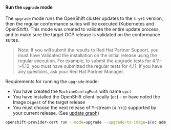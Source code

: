 #### Run the `upgrade` mode <a name="usage-run-upgrade"></a>

The `upgrade` mode runs the OpenShift cluster updates to the `4.y+1` version, then the regular conformance suites will be executed (Kubernetes and OpenShift). This mode was created to validate the entire update process, and to make sure the target OCP release is validated on the conformance suites.

> Note: If you will submit the results to Red Hat Partner Support, you must have Validated the installation on the initial release using the regular execution. For example, to submit the upgrade tests for 4.11->4.12, you must have submitted the regular tests for 4.11. If you have any questions, ask your Red Hat Partner Manager.

Requirements for running the `upgrade` mode:

- You have created the `MachineConfigPool` with name `opct`
- You have installed the OpenShift client locally (`oc`) - or have noted the Image `Digest` of the target release
- You must choose the next release of Y-stream (`4.Y+1`) supported by your current release. (See [update graph](https://access.redhat.com/labs/ocpupgradegraph/update_path))

```sh
openshift-provider-cert run --mode=upgrade --upgrade-to-image=$(oc adm release info 4.Y+1.Z -o jsonpath={.image})
```